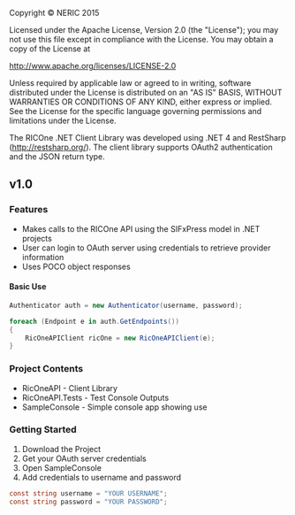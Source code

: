 
Copyright © NERIC 2015

Licensed under the Apache License, Version 2.0 (the "License");
you may not use this file except in compliance with the License.
You may obtain a copy of the License at

http://www.apache.org/licenses/LICENSE-2.0

Unless required by applicable law or agreed to in writing, software distributed under the License
is distributed on an "AS IS" BASIS, WITHOUT WARRANTIES OR CONDITIONS OF ANY KIND, either express
or implied.
See the License for the specific language governing permissions and limitations under the License.


The RICOne .NET Client Library was developed using .NET 4 and RestSharp (http://restsharp.org/).
The client library supports OAuth2 authentication and the JSON return type.

## v1.0

### Features
* Makes calls to the RICOne API using the SIFxPress model in .NET projects
* User can login to OAuth server using credentials to retrieve provider information
* Uses POCO object responses

#### Basic Use
```csharp
Authenticator auth = new Authenticator(username, password);

foreach (Endpoint e in auth.GetEndpoints())
{
	RicOneAPIClient ricOne = new RicOneAPIClient(e);
}
```

### Project Contents
* RicOneAPI - Client Library
* RicOneAPI.Tests - Test Console Outputs
* SampleConsole - Simple console app showing use

### Getting Started
1. Download the Project
2. Get your OAuth server credentials
3. Open SampleConsole
4. Add credentials to username and password
```csharp
const string username = "YOUR USERNAME";
const string password = "YOUR PASSWORD";
```
